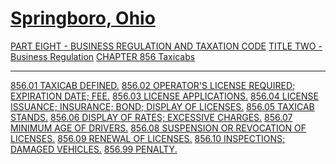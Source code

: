 [Springboro, Ohio](indexee20.html)
==================================

[PART EIGHT - BUSINESS REGULATION AND TAXATION CODE](394aa412.html)
[TITLE TWO - Business Regulation](3966a412.html) [CHAPTER 856
Taxicabs](3e84a412.html)

* * * * *

[856.01 TAXICAB DEFINED.](3e97a412.html) [856.02 OPERATOR'S LICENSE
REQUIRED; EXPIRATION DATE; FEE.](3e9ba412.html) [856.03 LICENSE
APPLICATIONS.](3ea3a412.html) [856.04 LICENSE ISSUANCE; INSURANCE; BOND;
DISPLAY OF LICENSES.](3ea6a412.html) [856.05 TAXICAB
STANDS.](3eb3a412.html) [856.06 DISPLAY OF RATES; EXCESSIVE
CHARGES.](3eb6a412.html) [856.07 MINIMUM AGE OF DRIVERS.](3eb9a412.html)
[856.08 SUSPENSION OR REVOCATION OF LICENSES.](3ebca412.html) [856.09
RENEWAL OF LICENSES.](3ebfa412.html) [856.10 INSPECTIONS; DAMAGED
VEHICLES.](3ec2a412.html) [856.99 PENALTY.](3ec9a412.html)
